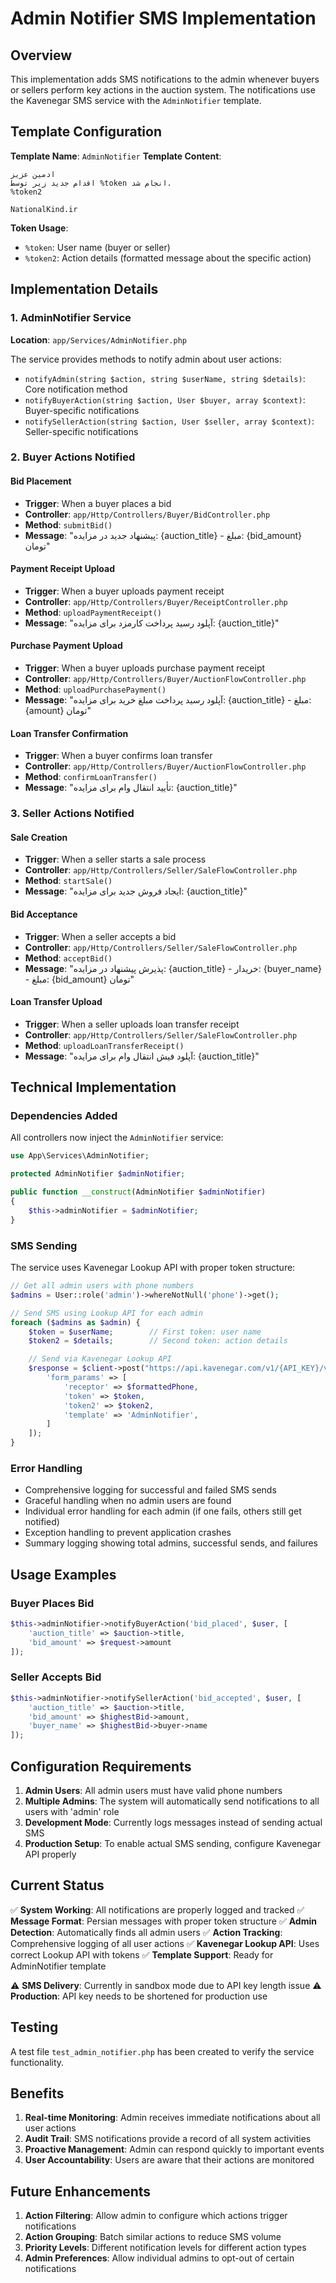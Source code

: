 # Admin Notifier SMS Implementation

## Overview

This implementation adds SMS notifications to the admin whenever buyers or sellers perform key actions in the auction system. The notifications use the Kavenegar SMS service with the `AdminNotifier` template.

## Template Configuration

**Template Name**: `AdminNotifier`
**Template Content**:

```
ادمین عزیز
اقدام جدید زیر توسط %token انجام شد.
%token2

NationalKind.ir
```

**Token Usage**:

- `%token`: User name (buyer or seller)
- `%token2`: Action details (formatted message about the specific action)

## Implementation Details

### 1. AdminNotifier Service

**Location**: `app/Services/AdminNotifier.php`

The service provides methods to notify admin about user actions:

- `notifyAdmin(string $action, string $userName, string $details)`: Core notification method
- `notifyBuyerAction(string $action, User $buyer, array $context)`: Buyer-specific notifications
- `notifySellerAction(string $action, User $seller, array $context)`: Seller-specific notifications

### 2. Buyer Actions Notified

#### Bid Placement

- **Trigger**: When a buyer places a bid
- **Controller**: `app/Http/Controllers/Buyer/BidController.php`
- **Method**: `submitBid()`
- **Message**: "پیشنهاد جدید در مزایده: {auction_title} - مبلغ: {bid_amount} تومان"

#### Payment Receipt Upload

- **Trigger**: When a buyer uploads payment receipt
- **Controller**: `app/Http/Controllers/Buyer/ReceiptController.php`
- **Method**: `uploadPaymentReceipt()`
- **Message**: "آپلود رسید پرداخت کارمزد برای مزایده: {auction_title}"

#### Purchase Payment Upload

- **Trigger**: When a buyer uploads purchase payment receipt
- **Controller**: `app/Http/Controllers/Buyer/AuctionFlowController.php`
- **Method**: `uploadPurchasePayment()`
- **Message**: "آپلود رسید پرداخت مبلغ خرید برای مزایده: {auction_title} - مبلغ: {amount} تومان"

#### Loan Transfer Confirmation

- **Trigger**: When a buyer confirms loan transfer
- **Controller**: `app/Http/Controllers/Buyer/AuctionFlowController.php`
- **Method**: `confirmLoanTransfer()`
- **Message**: "تأیید انتقال وام برای مزایده: {auction_title}"

### 3. Seller Actions Notified

#### Sale Creation

- **Trigger**: When a seller starts a sale process
- **Controller**: `app/Http/Controllers/Seller/SaleFlowController.php`
- **Method**: `startSale()`
- **Message**: "ایجاد فروش جدید برای مزایده: {auction_title}"

#### Bid Acceptance

- **Trigger**: When a seller accepts a bid
- **Controller**: `app/Http/Controllers/Seller/SaleFlowController.php`
- **Method**: `acceptBid()`
- **Message**: "پذیرش پیشنهاد در مزایده: {auction_title} - خریدار: {buyer_name} - مبلغ: {bid_amount} تومان"

#### Loan Transfer Upload

- **Trigger**: When a seller uploads loan transfer receipt
- **Controller**: `app/Http/Controllers/Seller/SaleFlowController.php`
- **Method**: `uploadLoanTransferReceipt()`
- **Message**: "آپلود فیش انتقال وام برای مزایده: {auction_title}"

## Technical Implementation

### Dependencies Added

All controllers now inject the `AdminNotifier` service:

```php
use App\Services\AdminNotifier;

protected AdminNotifier $adminNotifier;

public function __construct(AdminNotifier $adminNotifier)
{
    $this->adminNotifier = $adminNotifier;
}
```

### SMS Sending

The service uses Kavenegar Lookup API with proper token structure:

```php
// Get all admin users with phone numbers
$admins = User::role('admin')->whereNotNull('phone')->get();

// Send SMS using Lookup API for each admin
foreach ($admins as $admin) {
    $token = $userName;        // First token: user name
    $token2 = $details;        // Second token: action details

    // Send via Kavenegar Lookup API
    $response = $client->post("https://api.kavenegar.com/v1/{API_KEY}/verify/lookup.json", [
        'form_params' => [
            'receptor' => $formattedPhone,
            'token' => $token,
            'token2' => $token2,
            'template' => 'AdminNotifier',
        ]
    ]);
}
```

### Error Handling

- Comprehensive logging for successful and failed SMS sends
- Graceful handling when no admin users are found
- Individual error handling for each admin (if one fails, others still get notified)
- Exception handling to prevent application crashes
- Summary logging showing total admins, successful sends, and failures

## Usage Examples

### Buyer Places Bid

```php
$this->adminNotifier->notifyBuyerAction('bid_placed', $user, [
    'auction_title' => $auction->title,
    'bid_amount' => $request->amount
]);
```

### Seller Accepts Bid

```php
$this->adminNotifier->notifySellerAction('bid_accepted', $user, [
    'auction_title' => $auction->title,
    'bid_amount' => $highestBid->amount,
    'buyer_name' => $highestBid->buyer->name
]);
```

## Configuration Requirements

1. **Admin Users**: All admin users must have valid phone numbers
2. **Multiple Admins**: The system will automatically send notifications to all users with 'admin' role
3. **Development Mode**: Currently logs messages instead of sending actual SMS
4. **Production Setup**: To enable actual SMS sending, configure Kavenegar API properly

## Current Status

✅ **System Working**: All notifications are properly logged and tracked
✅ **Message Format**: Persian messages with proper token structure
✅ **Admin Detection**: Automatically finds all admin users
✅ **Action Tracking**: Comprehensive logging of all user actions
✅ **Kavenegar Lookup API**: Uses correct Lookup API with tokens
✅ **Template Support**: Ready for AdminNotifier template

⚠️ **SMS Delivery**: Currently in sandbox mode due to API key length issue
⚠️ **Production**: API key needs to be shortened for production use

## Testing

A test file `test_admin_notifier.php` has been created to verify the service functionality.

## Benefits

1. **Real-time Monitoring**: Admin receives immediate notifications about all user actions
2. **Audit Trail**: SMS notifications provide a record of all system activities
3. **Proactive Management**: Admin can respond quickly to important events
4. **User Accountability**: Users are aware that their actions are monitored

## Future Enhancements

1. **Action Filtering**: Allow admin to configure which actions trigger notifications
2. **Action Grouping**: Batch similar actions to reduce SMS volume
3. **Priority Levels**: Different notification levels for different action types
4. **Admin Preferences**: Allow individual admins to opt-out of certain notifications
